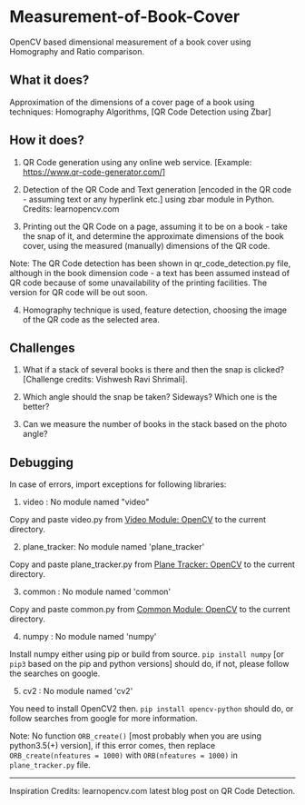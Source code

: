 # Measurement-of-Book-Cover
OpenCV based dimensional measurement of a book cover using Homography and Ratio comparison.

## What it does?
Approximation of the dimensions of a cover page of a book using techniques: Homography Algorithms, [QR Code Detection using Zbar]

## How it does?
1) QR Code generation using any online web service. [Example: https://www.qr-code-generator.com/]

2) Detection of the QR Code and Text generation [encoded in the QR code - assuming text or any hyperlink etc.] using zbar module in Python.
Credits: learnopencv.com 

3) Printing out the QR Code on a page, assuming it to be on a book - take the snap of it, and determine the approximate dimensions
of the book cover, using the measured (manually) dimensions of the QR code.

Note: The QR Code detection has been shown in qr_code_detection.py file, although in the book dimension code - a text has been assumed
instead of QR code because of some unavailability of the printing facilities. The version for QR code will be out soon.

4) Homography technique is used, feature detection, choosing the image of the QR code as the selected area.

## Challenges

1) What if a stack of several books is there and then the snap is clicked? [Challenge credits: Vishwesh Ravi Shrimali].

2) Which angle should the snap be taken? Sideways? Which one is the better?

3) Can we measure the number of books in the stack based on the photo angle?

## Debugging 

In case of errors, import exceptions for following libraries:

1) video : No module named "video"

Copy and paste video.py from [Video Module: OpenCV](https://github.com/opencv/opencv/blob/master/samples/python/video.py) to the current directory.

2) plane\_tracker: No module named 'plane\_tracker'

Copy and paste plane\_tracker.py from [Plane Tracker: OpenCV](https://github.com/opencv/opencv/blob/master/samples/python/plane_tracker.py) to the current directory.

3) common : No module named 'common' 

Copy and paste common.py from [Common Module: OpenCV](https://github.com/opencv/opencv/blob/master/samples/python/common.py) to the current directory.

4) numpy : No module named 'numpy'

Install numpy either using pip or build from source. `pip install numpy` [or `pip3` based on the pip and python versions] should do, if not, please follow the searches on google.

5) cv2 : No module named 'cv2'

You need to install OpenCV2 then. `pip install opencv-python` should do, or follow searches from google for more information.

Note: No function `ORB_create()` [most probably when you are using python3.5(+) version], if this error comes, then replace `ORB_create(nfeatures = 1000)` with `ORB(nfeatures = 1000)` in `plane_tracker.py` file.

--------------------------------------------------------------------------------
Inspiration Credits: learnopencv.com latest blog post on QR Code Detection.
